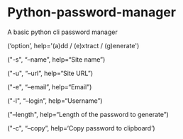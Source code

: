 # Python-password-manager

A basic python cli password manager 

(‘option’, help='(a)dd / (e)xtract / (g)enerate')

("-s", “–name”, help=“Site name”)

("-u", “–url”, help=“Site URL”)

("-e", “–email”, help=“Email”)

("-l", “–login”, help=“Username”)

("–length", help=“Length of the password to generate”)

("-c", “–copy”, help=‘Copy password to clipboard’)

